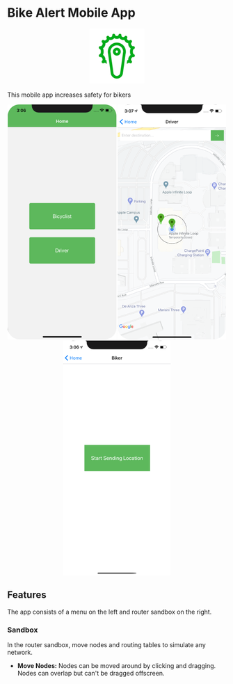 # Bike Alert Mobile App

<p align="center"><img src="readmeFiles/appIcon.png?raw=true" /></p>

This mobile app increases safety for bikers

<p align="center">
  <img src="readmeFiles/mainPage.png?raw=true" />
  <img src="readmeFiles/mapInitial.png?raw=true" />
  <img src="readmeFiles/bikerStartSending.png?raw=true" />
</p>

## Features

The app consists of a menu on the left and router sandbox on the right. 

### Sandbox 
In the router sandbox, move nodes and routing tables to simulate any network.

* __Move Nodes:__ Nodes can be moved around by clicking and dragging. Nodes can overlap but can't be dragged offscreen.
